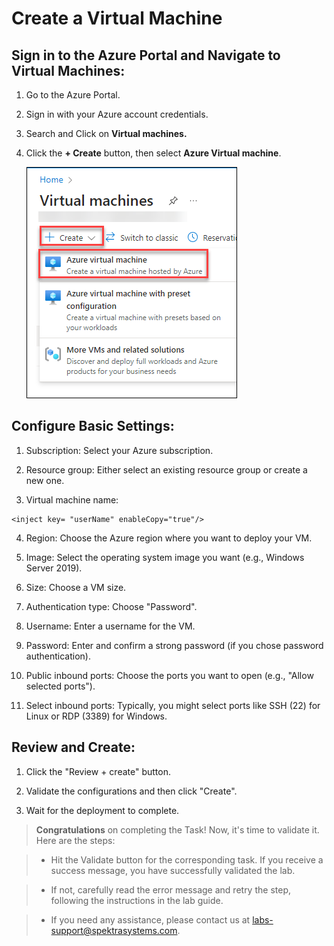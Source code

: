 # Create a Virtual Machine

## Sign in to the Azure Portal and Navigate to Virtual Machines: <br>

   1. Go to the Azure Portal.

   2. Sign in with your Azure account credentials.

   3. Search and Click on **Virtual machines.**

   4. Click the **+ Create** button, then select **Azure Virtual machine**.

      ![](./img/01.png)

## Configure Basic Settings: <br>

   1. Subscription: Select your Azure subscription.

   2. Resource group: Either select an existing resource group or create a new one.

   3. Virtual machine name: 

   ```  
   <inject key= "userName" enableCopy="true"/>
   ``` 


   4. Region: Choose the Azure region where you want to deploy your VM.

   5. Image: Select the operating system image you want (e.g., Windows Server 2019).

   6. Size: Choose a VM size.

   5. Authentication type: Choose "Password".

   6. Username: Enter a username for the VM.

   7. Password: Enter and confirm a strong password (if you chose password authentication).

   8. Public inbound ports: Choose the ports you want to open (e.g., "Allow selected ports").

   9. Select inbound ports: Typically, you might select ports like SSH (22) for Linux or RDP (3389) for Windows.

## Review and Create: <br>

   1. Click the "Review + create" button.

   2. Validate the configurations and then click "Create".

   3. Wait for the deployment to complete.

>**Congratulations** on completing the Task! Now, it's time to validate it. Here are the steps:

> - Hit the Validate button for the corresponding task. If you receive a success message, you have successfully validated the lab. 

> - If not, carefully read the error message and retry the step, following the instructions in the lab guide.

> - If you need any assistance, please contact us at labs-support@spektrasystems.com.

<validation step="751940ef-53b7-454d-a19a-c3546d06ca38" />
